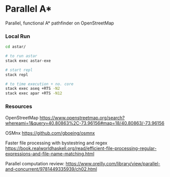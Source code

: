 # Parallel A*
Parallel, functional A* pathfinder on OpenStreetMap

### Local Run
```bash
cd astar/

# to run astar
stack exec astar-exe

# start repl
stack repl

# to time execution + no. core
stack exec aseq +RTS -N2
stack exec apar +RTS -N12

```

### Resources

OpenStreetMap
https://www.openstreetmap.org/search?whereami=1&query=40.80863%2C-73.96156#map=18/40.80863/-73.96156

OSMnx
https://github.com/gboeing/osmnx

Faster file processing with bystestring and regex
https://book.realworldhaskell.org/read/efficient-file-processing-regular-expressions-and-file-name-matching.html

Parallel computation review:
https://www.oreilly.com/library/view/parallel-and-concurrent/9781449335939/ch02.html



